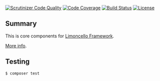 [![Scrutinizer Code Quality](https://scrutinizer-ci.com/g/limoncello-php-dist/core/badges/quality-score.png?b=master)](https://scrutinizer-ci.com/g/limoncello-php-dist/core/?branch=master)
[![Code Coverage](https://scrutinizer-ci.com/g/limoncello-php-dist/core/badges/coverage.png?b=master)](https://scrutinizer-ci.com/g/limoncello-php-dist/core/?branch=master)
[![Build Status](https://travis-ci.org/limoncello-php-dist/core.svg?branch=master)](https://travis-ci.org/limoncello-php-dist/core)
[![License](https://img.shields.io/github/license/limoncello-php/framework.svg)](https://packagist.org/packages/limoncello-php/framework)

## Summary

This is core components for [Limoncello Framework](https://github.com/limoncello-php/framework).

[More info](https://github.com/limoncello-php/framework).

## Testing

```bash
$ composer test
```
